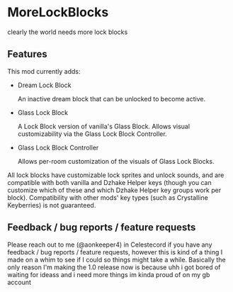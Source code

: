 # MoreLockBlocks

clearly the world needs more lock blocks

## Features

This mod currently adds:

- Dream Lock Block

  An inactive dream block that can be unlocked to become active.

- Glass Lock Block

  A Lock Block version of vanilla's Glass Block. Allows visual customizability via the Glass Lock Block Controller.

- Glass Lock Block Controller

  Allows per-room customization of the visuals of Glass Lock Blocks.

All lock blocks have customizable lock sprites and unlock sounds, and are compatible with both vanilla and Dzhake Helper keys (though you can customize which of these and which Dzhake Helper key groups work per block). Compatibility with other mods' key types (such as Crystalline Keyberries) is not guaranteed.

## Feedback / bug reports / feature requests

Please reach out to me (@aonkeeper4) in Celestecord if you have any feedback / bug reports / feature requests, however this is kind of a thing I made on a whim to see if I could so things might take a while. Basically the only reason I'm making the 1.0 release now is because uhh i got bored of waiting for ideass and i need more things im kinda proud of on my gb account
